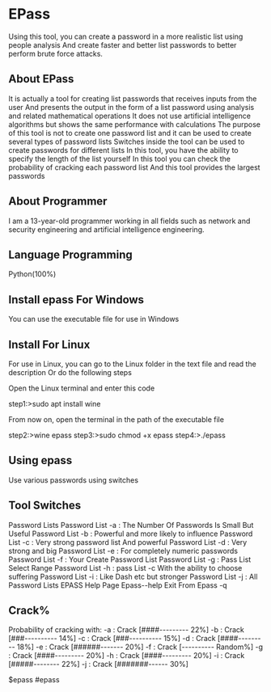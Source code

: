 # EPass
Using this tool, you can create a password in a more realistic list using people analysis
And create faster and better list passwords to better perform brute force attacks.
## About EPass
It is actually a tool for creating list passwords that receives inputs from the user
And presents the output in the form of a list password using analysis and related mathematical operations
It does not use artificial intelligence algorithms but shows the same performance with calculations
The purpose of this tool is not to create one password list and it can be used to create several types of password lists
Switches inside the tool can be used to create passwords for different lists
In this tool, you have the ability to specify the length of the list yourself
In this tool you can check the probability of cracking each password list
And this tool provides the largest passwords
## About Programmer
I am a 13-year-old programmer working in all fields such as network and security engineering and artificial intelligence engineering.
## Language Programming
Python(100%)
## Install epass For Windows
You can use the executable file for use in Windows
## Install For Linux
For use in Linux, you can go to the Linux folder in the text file and read the description
Or do the following steps

Open the Linux terminal and enter this code
 
 step1:>sudo apt install wine
 
 From now on, open the terminal in the path of the executable file
 
 step2:>wine epass
 step3:>sudo chmod +x epass
 step4:>./epass
 
 ## Using epass
 Use various passwords using switches
 
 ## Tool Switches
Password Lists
Password List -a : The Number Of Passwords Is Small But Useful
Password List -b : Powerful and more likely to influence
Password List -c : Very strong password list And powerful
Password List -d : Very strong and big
Password List -e : For completely numeric passwords
Password List -f : Your Create Password List
Password List -g : Pass List Select Range
Password List -h : pass List -c With the ability to choose suffering
Password List -i : Like Dash etc but stronger
Password List -j : All Password Lists EPASS
Help Page Epass--help
Exit From Epass -q
 
 ## Crack%
  Probability of cracking with:
   -a : Crack [####--------- 22%]
   -b : Crack [###---------- 14%]
   -c : Crack [###---------- 15%]
   -d : Crack [####--------- 18%]
   -e : Crack [######------- 20%]
   -f : Crack [---------- Random%]
   -g : Crack [####--------- 20%]
   -h : Crack [####--------- 20%]
   -i : Crack [#####-------- 22%]
   -j : Crack [#######------ 30%]
   
   $epass
   #epass
